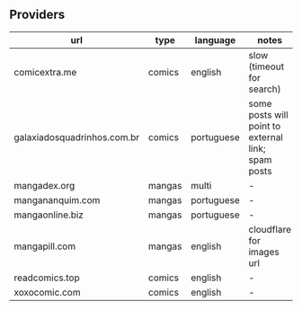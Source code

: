 ## Providers

| url | type | language | notes |
| -   | -    | -        | -     |
| comicextra.me | comics | english | slow (timeout for search) |
| galaxiadosquadrinhos.com.br | comics | portuguese | some posts will point to external link; spam posts |
| mangadex.org | mangas | multi | - |
| mangananquim.com | mangas | portuguese | - |
| mangaonline.biz | mangas | portuguese | - |
| mangapill.com | mangas | english | cloudflare for images url |
| readcomics.top | comics | english | - |
| xoxocomic.com | comics | english | - |

